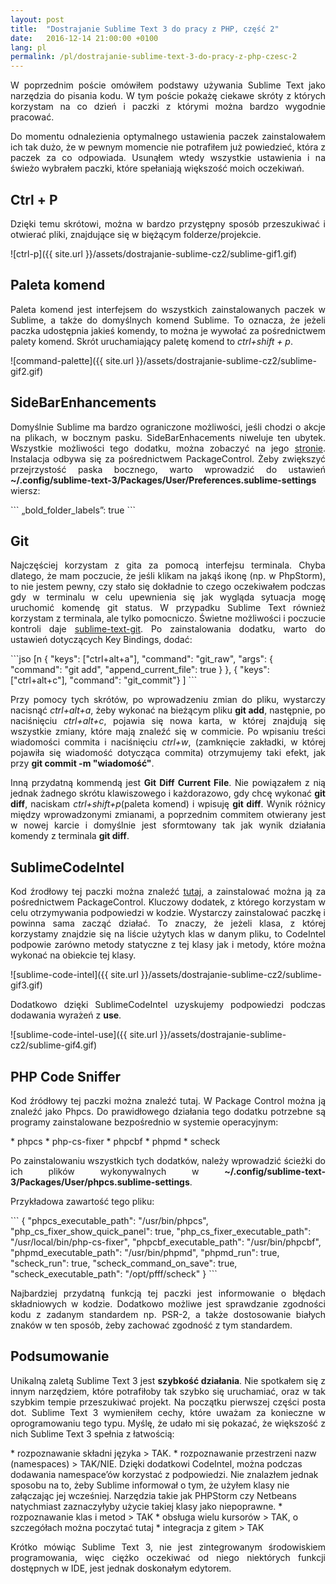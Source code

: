 ```yaml
---
layout: post
title:  "Dostrajanie Sublime Text 3 do pracy z PHP, część 2"
date:   2016-12-14 21:00:00 +0100
lang: pl
permalink: /pl/dostrajanie-sublime-text-3-do-pracy-z-php-czesc-2
---
```

<p align="justify">
W poprzednim poście omówiłem podstawy używania Sublime Text jako narzędzia do pisania kodu. W tym poście pokażę ciekawe skróty z których korzystam na co dzień i  paczki z którymi  można bardzo wygodnie pracować.
</p>
<p align="justify">
Do momentu odnalezienia optymalnego ustawienia paczek zainstalowałem ich tak dużo, że w pewnym momencie nie potrafiłem już powiedzieć, która z paczek za co odpowiada. Usunąłem wtedy wszystkie ustawienia i na świeżo wybrałem paczki, które spełaniają większość moich oczekiwań.
</p>
<h2>Ctrl + P</h2>
<p align="justify">
Dzięki temu skrótowi, można w bardzo przystępny sposób przeszukiwać i otwierać pliki, znajdujące się w biężącym folderze/projekcie.
</p>
![ctrl-p]({{ site.url }}/assets/dostrajanie-sublime-cz2/sublime-gif1.gif)
<h2>Paleta komend</h2>
<p align="justify">
Paleta komend jest interfejsem do wszystkich zainstalowanych paczek w Sublime, a także do domyślnych komend Sublime. To oznacza, że jeżeli paczka udostępnia jakieś komendy, to można je wywołać za pośrednictwem palety komend. Skrót uruchamiający paletę komend to <i>ctrl+shift + p</i>.
</p>
![command-palette]({{ site.url }}/assets/dostrajanie-sublime-cz2/sublime-gif2.gif)
<h2>SideBarEnhancements</h2>
<p align="justify">
Domyślnie Sublime ma bardzo ograniczone możliwości, jeśli chodzi o akcje na plikach, w bocznym pasku. SideBarEnhacements niweluje ten ubytek. Wszystkie możliwości tego dodatku, można zobaczyć na jego <a href="https://packagecontrol.io/packages/SideBarEnhancements ">stronie</a>. Instalacja odbywa się za pośrednictwem PackageControl. Żeby zwiększyć przejrzystość paska bocznego, warto wprowadzić  do ustawień <b>~/.config/sublime-text-3/Packages/User/Preferences.sublime-settings</b> wiersz:
</p>
```
„bold_folder_labels”: true
```
<h2>Git</h2>
<p align="justify">
Najczęściej korzystam z gita za pomocą interfejsu terminala. Chyba dlatego, że mam poczucie, że jeśli klikam na jakąś ikonę (np. w PhpStorm), to nie jestem pewny, czy stało się dokładnie to czego oczekiwałem podczas gdy w terminalu w celu upewnienia się jak wygląda sytuacja mogę uruchomić komendę git status. W przypadku Sublime Text również korzystam z terminala, ale tylko pomocniczo. Świetne możliwości i poczucie kontroli  daje <a href="https://github.com/kemayo/sublime-text-git">sublime-text-git</a>. Po zainstalowania dodatku, warto do ustawień dotyczących Key Bindings, dodać:
</p>
```jso
[n
    { "keys": ["ctrl+alt+a"], "command": "git_raw", "args":
        {
            "command": "git add", "append_current_file": true }
        },
    { "keys": ["ctrl+alt+c"], "command": "git_commit"}
]
```
<p align="justify">
Przy pomocy tych skrótów, po wprowadzeniu zmian do pliku, wystarczy nacisnąć <i>ctrl+alt+a</i>, żeby wykonać na bieżącym pliku <b>git add</b>, następnie, po naciśnięciu <i>ctrl+alt+c</i>, pojawia się nowa karta, w której znajdują się wszystkie zmiany, które mają znaleźć się w commicie. Po wpisaniu treści wiadomości commita i naciśnięciu <i>ctrl+w</i>, (zamknięcie zakładki, w której pojawiła się wiadomość dotycząca commita) otrzymujemy taki efekt, jak przy <b>git commit -m "wiadomość"</b>.
</p>
<p align="justify">
Inną przydatną kommendą jest <b>Git Diff Current File</b>. Nie powiązałem z nią jednak żadnego skrótu klawiszowego i każdorazowo, gdy chcę wykonać <b>git diff</b>, naciskam <i>ctrl+shift+p</i>(paleta komend)  i wpisuję <b>git diff</b>. Wynik różnicy między wprowadzonymi zmianami, a poprzednim commitem otwierany jest w nowej karcie i domyślnie jest sformtowany tak jak wynik działania komendy z terminala <b>git diff</b>.
</p>
<h2>SublimeCodeIntel</h2>
<p align="justify">
Kod źrodłowy tej paczki można znaleźć <a href="https://github.com/SublimeCodeIntel/SublimeCodeIntel">tutaj</a>, a zainstalować można ją za pośrednictwem PackageControl. Kluczowy dodatek, z którego korzystam w celu otrzymywania podpowiedzi w kodzie. Wystarczy zainstalować paczkę i powinna sama zacząć działać. To znaczy, że jeżeli klasa, z której korzystamy znajdzie się na liście użytych klas w danym pliku, to CodeIntel podpowie zarówno metody statyczne z tej klasy jak i metody, które można wykonać na obiekcie tej klasy.
</p>
![sublime-code-intel]({{ site.url }}/assets/dostrajanie-sublime-cz2/sublime-gif3.gif)
<p align="justify">
Dodatkowo dzięki SublimeCodeIntel uzyskujemy podpowiedzi podczas dodawania wyrażeń z <b>use</b>.
</p>
![sublime-code-intel-use]({{ site.url }}/assets/dostrajanie-sublime-cz2/sublime-gif4.gif)
<h2>PHP Code Sniffer</h2>
<p align="justify">
Kod źródłowy tej paczki można znaleźć tutaj. W Package Control można ją znaleźć jako Phpcs. Do prawidłowego działania tego dodatku potrzebne są programy zainstalowane bezpośrednio w systemie operacyjnym:
</p>
* phpcs
* php-cs-fixer
* phpcbf
* phpmd
* scheck
<p align="justify">
Po zainstalowaniu wszystkich tych dodatków, należy wprowadzić ścieżki do ich plików wykonywalnych w <b>~/.config/sublime-text-3/Packages/User/phpcs.sublime-settings</b>.
</p>
<p align="justify">
Przykładowa zawartość tego pliku:
</p>
```
{
    "phpcs_executable_path": "/usr/bin/phpcs",
    "php_cs_fixer_show_quick_panel": true,
    "php_cs_fixer_executable_path": "/usr/local/bin/php-cs-fixer",
    "phpcbf_executable_path": "/usr/bin/phpcbf",
    "phpmd_executable_path": "/usr/bin/phpmd",
    "phpmd_run": true,
    "scheck_run": true,
    "scheck_command_on_save": true,
    "scheck_executable_path": "/opt/pfff/scheck"
}
```
<p align="justify">
Najbardziej przydatną funkcją tej paczki jest informowanie o błędach składniowych w kodzie. Dodatkowo możliwe jest sprawdzanie zgodności kodu z zadanym standardem np. PSR-2, a także dostosowanie białych znaków w ten sposób, żeby zachować zgodność z tym standardem.
</p>
<h2>Podsumowanie</h2>
<p align="justify">
Unikalną zaletą Sublime Text 3 jest <b>szybkość działania</b>. Nie spotkałem się z innym narzędziem, które potrafiłoby tak szybko się uruchamiać, oraz w tak szybkim tempie przeszukiwać projekt. Na początku pierwszej części posta dot. Sublime Text 3 wymieniłem cechy, które uważam za konieczne w oprogramowaniu tego typu. Myślę, że udało mi się pokazać, że większość z nich Sublime Text 3 spełnia z łatwością:
</p>
* rozpoznawanie składni języka
> TAK.
* rozpoznawanie przestrzeni nazw (namespaces)
> TAK/NIE. Dzięki dodatkowi CodeIntel, można podczas dodawania namespace’ów korzystać z podpowiedzi. Nie znalazłem jednak sposobu na to, żeby Sublime informował o tym, że użyłem klasy nie załączając jej wcześniej. Narzędzia takie jak PHPStorm czy Netbeans natychmiast zaznaczyłyby użycie takiej klasy jako niepoprawne.
* rozpoznawanie klas i metod
> TAK
* obsługa wielu kursorów
> TAK, o szczegółach można poczytać tutaj
* integracja z gitem
> TAK

<p align="justify">
Krótko mówiąc Sublime Text 3, nie jest zintegrowanym środowiskiem programowania, więc ciężko oczekiwać od niego niektórych funkcji dostępnych w IDE, jest jednak doskonałym edytorem.
</p>